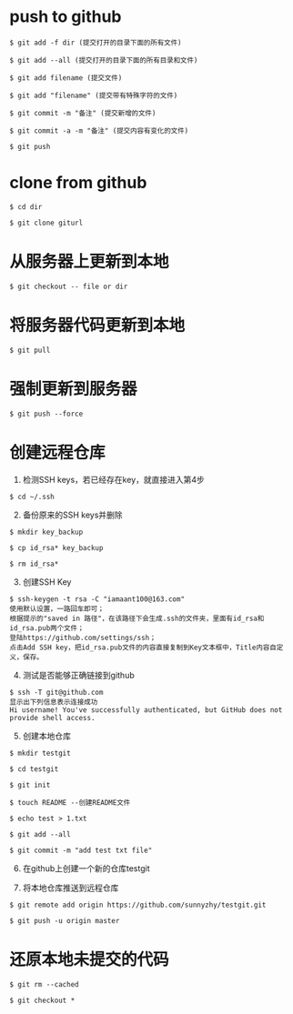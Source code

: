 # push to github
```
$ git add -f dir (提交打开的目录下面的所有文件)

$ git add --all (提交打开的目录下面的所有目录和文件)

$ git add filename (提交文件)

$ git add "filename" (提交带有特殊字符的文件)

$ git commit -m "备注" (提交新增的文件)

$ git commit -a -m "备注" (提交内容有变化的文件)

$ git push
```


# clone from github
```
$ cd dir

$ git clone giturl
```


# 从服务器上更新到本地
```
$ git checkout -- file or dir
```

# 将服务器代码更新到本地
```
$ git pull
```

# 强制更新到服务器
```
$ git push --force
```

# 创建远程仓库
1. 检测SSH keys，若已经存在key，就直接进入第4步
```
$ cd ~/.ssh
```

2. 备份原来的SSH keys并删除
```
$ mkdir key_backup

$ cp id_rsa* key_backup

$ rm id_rsa*
```

3. 创建SSH Key
```
$ ssh-keygen -t rsa -C "iamaant100@163.com" 
使用默认设置，一路回车即可；
根据提示的"saved in 路径"，在该路径下会生成.ssh的文件夹，里面有id_rsa和id_rsa.pub两个文件；
登陆https://github.com/settings/ssh；
点击Add SSH key，把id_rsa.pub文件的内容直接复制到Key文本框中，Title内容自定义，保存。
```

4. 测试是否能够正确链接到github
```
$ ssh -T git@github.com
显示出下列信息表示连接成功
Hi username! You've successfully authenticated, but GitHub does not provide shell access.
```

5. 创建本地仓库
```
$ mkdir testgit

$ cd testgit

$ git init

$ touch README --创建README文件

$ echo test > 1.txt

$ git add --all

$ git commit -m "add test txt file"
```

6. 在github上创建一个新的仓库testgit

7. 将本地仓库推送到远程仓库
```
$ git remote add origin https://github.com/sunnyzhy/testgit.git

$ git push -u origin master
```

# 还原本地未提交的代码
```
$ git rm --cached

$ git checkout *
```
